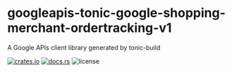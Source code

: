 # googleapis-tonic-google-shopping-merchant-ordertracking-v1

A Google APIs client library generated by tonic-build

[![crates.io](https://img.shields.io/crates/v/googleapis-tonic-google-shopping-merchant-ordertracking-v1)](https://crates.io/crates/googleapis-tonic-google-shopping-merchant-ordertracking-v1)
[![docs.rs](https://img.shields.io/docsrs/googleapis-tonic-google-shopping-merchant-ordertracking-v1)](https://docs.rs/googleapis-tonic-google-shopping-merchant-ordertracking-v1)
![license](https://img.shields.io/crates/l/googleapis-tonic-google-shopping-merchant-ordertracking-v1)
